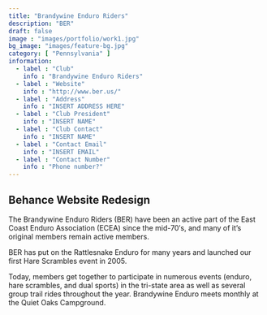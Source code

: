 ```yaml
---
title: "Brandywine Enduro Riders"
description: "BER"
draft: false
image : "images/portfolio/work1.jpg"
bg_image: "images/feature-bg.jpg"
category: [ "Pennsylvania" ]
information:
  - label : "Club"
    info : "Brandywine Enduro Riders"
  - label : "Website"
    info : "http://www.ber.us/"
  - label : "Address"
    info : "INSERT ADDRESS HERE"
  - label : "Club President"
    info : "INSERT NAME"
  - label : "Club Contact"
    info : "INSERT NAME"
  - label : "Contact Email"
    info : "INSERT EMAIL"
  - label : "Contact Number"
    info : "Phone number?"
---
```


## Behance Website Redesign

The Brandywine Enduro Riders (BER) have been an active part of the East Coast Enduro Association (ECEA) since the mid-70′s, and many of it’s original members remain active members. 

BER has put on the Rattlesnake Enduro for many years and launched our first Hare Scrambles event in 2005. 

Today, members get together to participate in numerous events (enduro, hare scrambles, and dual sports) in the tri-state area as well as several group trail rides throughout the year. Brandywine Enduro meets monthly at the Quiet Oaks Campground.
